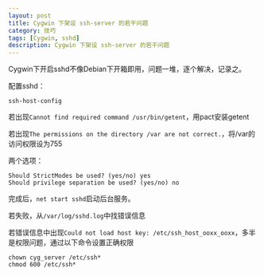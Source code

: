 ```yaml
---
layout: post
title: Cygwin 下架设 ssh-server 的若干问题
category: 技巧
tags: [Cygwin, sshd]
description: Cygwin 下架设 ssh-server 的若干问题
---
```


Cygwin下开启sshd不像Debian下开箱即用，问题一堆，逐个解决，记录之。


配置sshd：

```
ssh-host-config
```

若出现`Cannot find required command /usr/bin/getent`，用pact安装getent

若出现`The permissions on the directory /var are not correct.`，将/var的访问权限设为755

两个选项：

```
Should StrictModes be used? (yes/no) yes
Should privilege separation be used? (yes/no) no
```

完成后，`net start sshd`启动后台服务。

若失败，从`/var/log/sshd.log`中找错误信息

若错误信息中出现`Could not load host key: /etc/ssh_host_ooxx_ooxx`，多半是权限问题，通过以下命令设置正确权限

```
chown cyg_server /etc/ssh*
chmod 600 /etc/ssh*
```
